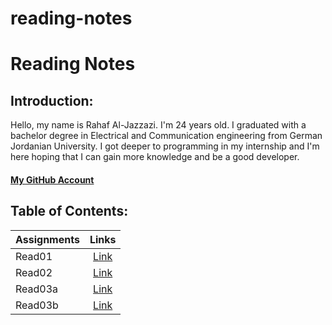 # reading-notes
# Reading Notes
## Introduction:
Hello, my name is Rahaf Al-Jazzazi. I'm 24 years old. I graduated with a bachelor degree in Electrical and Communication engineering from German Jordanian University. I got deeper to programming in my internship and I'm here hoping that I can gain more knowledge and be a good developer.
#### [My GitHub Account](https://github.com/RahafJ96) 



## Table of Contents:

| Assignments   | Links         |
| ------------- |:-------------:|
| Read01       | [Link](read01.md) | 
| Read02     | [Link](read02.md)    |
| Read03a       | [Link](read03a.md) | 
| Read03b     | [Link](read03b.md)    |
